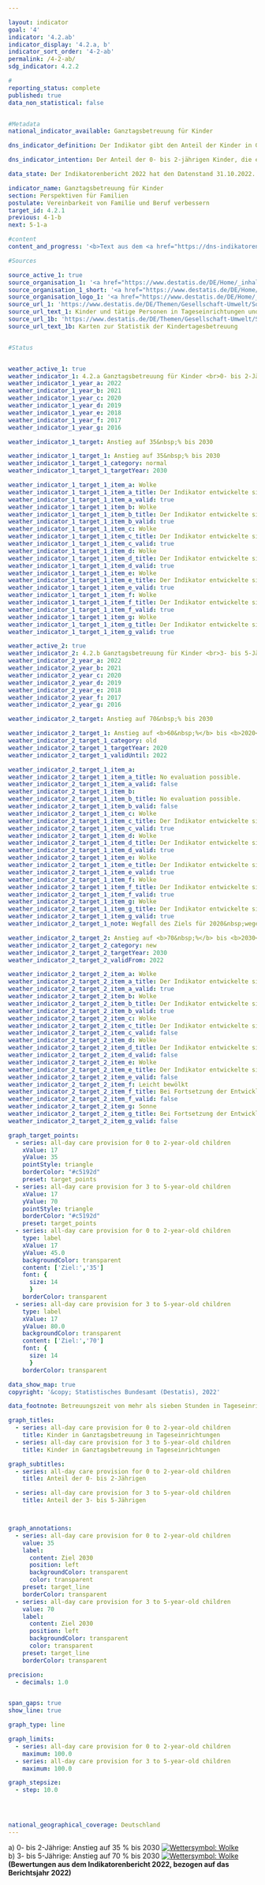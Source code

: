 ```yaml
---

layout: indicator    
goal: '4'    
indicator: '4.2.ab'    
indicator_display: '4.2.a, b'    
indicator_sort_order: '4-2-ab'    
permalink: /4-2-ab/    
sdg_indicator: 4.2.2    

#
reporting_status: complete    
published: true    
data_non_statistical: false    


#Metadata    
national_indicator_available: Ganztagsbetreuung für Kinder    

dns_indicator_definition: Der Indikator gibt den Anteil der Kinder in Ganztagsbetreuung am Stichtag 1. März an allen Kindern der gleichen Altersgruppe am 31. Dezember des Vorjahres an. Ganztagsbetreuung entspricht dabei einer durchgehenden vertraglich vereinbarten Betreuungszeit von mehr als sieben Stunden pro Betreuungstag; Tagespflege sowie die Betreuung von Schulkindern sind nicht berücksichtigt. Indikator 4.2.a bezieht sich auf die Gruppe der 0- bis 2-jährigen, Indikator 4.2.b auf die 3- bis 5-jährigen Kinder.    

dns_indicator_intention: Der Anteil der 0- bis 2-jährigen Kinder, die eine Ganztagsbetreuung besuchen, soll bis zum Jahr 2030&nbsp;bei mindestens 35&nbsp;% liegen (4.2.a). Für die 3- bis 5-Jährigen (4.2.b) soll der Anteil bis zum Jahr 2020&nbsp;auf mindestens 60&nbsp;% und bis 2030&nbsp;auf mindestens 70&nbsp;% steigen. Eine Erhöhung des Anteils von Kindern in Ganztagsbetreuung ist wünschenswert, da bedarfsgerechte Betreuungsmöglichkeiten die Vereinbarkeit von Familie und Beruf verbessern. Zudem sind sie ein wichtiger Beitrag zur Chancengerechtigkeit, zur Gleichstellung von Frauen und Männern und zur Integration.    

data_state: Der Indikatorenbericht 2022 hat den Datenstand 31.10.2022. Die Daten auf dieser Plattform werden regelmäßig aktualisiert, sodass online aktuellere Daten verfügbar sein können als im <a href="https://dns-indikatoren.de/assets/publications/reports/de/">Indikatorenbericht 2022</a> veröffentlicht.    

indicator_name: Ganztagsbetreuung für Kinder    
section: Perspektiven für Familien    
postulate: Vereinbarkeit von Familie und Beruf verbessern    
target_id: 4.2.1    
previous: 4-1-b    
next: 5-1-a    

#content     
content_and_progress: '<b>Text aus dem <a href="https://dns-indikatoren.de/assets/publications/reports/de/">Indikatorenbericht 2022&nbsp;</a></b><br><br>Die Indikatoren geben jeweils den Anteil der Kinder an, für die eine tägliche Betreuungszeit von mehr als sieben Stunden vereinbart wurde. Diese Zeitangabe kann von der tatsächlich in Anspruch genommenen Betreuungsdauer abweichen. Vertraglich vereinbarte Betreuungszeiten von sieben Stunden und weniger, die ebenfalls die Vereinbarkeit von Beruf und Familie verbessern können, sowie weitere Betreuungsformen, zum Beispiel Tagespflege, fließen nicht ein. Darüber hinaus sind für das Themengebiet auch Informationen zu Betreuungsangeboten für Kinder ab 6&nbsp;Jahren relevant. Entsprechende ergänzende Informationen bieten beispielsweise Daten der Kultusministerkonferenz (siehe letzter Abschnitt).<br><br>Die Angaben zum Indikator stammen aus der jährlichen Statistik über Kinder und tätige Personen in Kindertageseinrichtungen des Statistischen Bundesamtes. Im Jahr 2020&nbsp;war für 47,6&nbsp;% der 3- bis 5-Jährigen (Kindergartenalter) eine Ganztagsbetreuung in Kindertageseinrichtungen vereinbart. Somit erhöhte sich der Anteil der ganztags betreuten Kinder bei den 3- bis 5-Jährigen seit 2006&nbsp;um 25,6&nbsp;Prozentpunkte und hat sich damit mehr als verdoppelt. Der für das Jahr 2020&nbsp;gesetzte Zielwert von 60&nbsp;% wurde nicht erreicht. Für Kinder unter 3&nbsp;Jahren (Krippenalter) lag der Wert bei 17,1&nbsp;%. Die ganztägige Betreuung der Kinder unter 3&nbsp;Jahren stieg damit von 2006&nbsp;bis 2020&nbsp;um 11,2&nbsp;Prozentpunkte an und hat sich damit nahezu verdreifacht.<br><br>Die absolute Zahl der ganztags in Kindertageseinrichtungen betreuten Kinder unter 6&nbsp;Jahren lag 2020&nbsp;bei 1,53&nbsp;Millionen. Weitere 67&nbsp;385&nbsp;Kinder im Alter von unter 6&nbsp;Jahren wurden ganztägig in öffentlich geförderter Tagespflege betreut und werden somit, wie auch die 5-jährigen Kinder, die bereits zur Schule gehen, nicht vom Indikator erfasst. Darüber hinaus waren 2020&nbsp;rund 1,3&nbsp;Millionen Kinder mit einer Betreuungszeit von bis zu sieben Stunden in Teilzeitbetreuung.<br><br>Mehr als ein Viertel der 2019&nbsp;in Kindertageseinrichtungen und in öffentlich geförderter Tagespflege betreuten Kinder unter 6&nbsp;Jahren hatte einen Migrationshintergrund, das heißt, mindestens ein Elternteil war ausländischer Herkunft. Die Betreuungsquote betrug bei diesen Kindern 50&nbsp;%; bei Kindern ohne Migrationshintergrund lag sie bei 70&nbsp;%.<br><br>Bei der Ganztagsbetreuung in Tageseinrichtungen besteht ein deutliches Gefälle zwischen den alten und neuen Bundesländern. Die höchsten Ganztagsquoten für 0- bis 2-Jährige sind in den neuen Bundesländern sowie in Berlin zu verzeichnen. Die Spanne bewegt sich insgesamt zwischen 50,3&nbsp;% in Thüringen und 9,9&nbsp;% in Baden-Württemberg. Bei den 3- bis 5-Jährigen weist ebenfalls Thüringen mit 92,2&nbsp;% die höchste Ganztagsbetreuungsquote auf; Baden-Württemberg mit 25,2&nbsp;% die niedrigste (jeweils 2020).<br><br>Im Hinblick auf die Betreuungsmöglichkeiten für Schulkinder spielen auch Horte und Ganztagsschulen eine wichtige Rolle. 2020&nbsp;wurden in Kindertageseinrichtungen (Horten) 20&nbsp;200&nbsp;Kinder von 5&nbsp;bis 13&nbsp;Jahren ganztags und rund 492&nbsp;600&nbsp;Kinder in Teilzeit betreut (die Unterrichtszeit gilt nicht als Betreuungszeit). Der Anteil der Ganztagsschülerinnen und Ganztagsschüler gemessen an allen Schülerinnen und Schülern in allgemeinbildenden Schulen lag im Schuljahr 2018/2019&nbsp;bei 45,0&nbsp;%. Hier sind jedoch alle Schulformen und somit auch Schülerinnen und Schüler über 13&nbsp;Jahren einbezogen. An Grundschulen wurden im gleichen Schuljahr 42,2&nbsp;% der Kinder ganztags betreut. Im Vergleich zum Jahr 2006&nbsp;ist die Zahl der Ganztagsschülerinnen und -schüler 2018&nbsp;deutlich gestiegen, und zwar von knapp 1,5&nbsp;Millionen auf 3,3&nbsp;Millionen (allgemeinbildende Schulen insgesamt) und von 400&nbsp;000&nbsp;auf 1,2&nbsp;Millionen in Grundschulen.'    

#Sources    

source_active_1: true
source_organisation_1: '<a href="https://www.destatis.de/DE/Home/_inhalt.html">Statistisches Bundesamt</a>'
source_organisation_1_short: '<a href="https://www.destatis.de/DE/Home/_inhalt.html" target="_blank">Statistisches Bundesamt</a>'
source_organisation_logo_1: '<a href="https://www.destatis.de/DE/Home/_inhalt.html" target="_blank"><img src="https://dnsUpgradeEnvironment.github.io/dns-indicators/public/OrgImgDe/destatis.png" alt="Statistisches Bundesamt" title=" Klicken Sie hier um zur Homepage der Organisation Statistisches Bundesamt zu gelangen." style="height:60px; width:148px; border: transparent"/></a>'
source_url_1: 'https://www.destatis.de/DE/Themen/Gesellschaft-Umwelt/Soziales/Kindertagesbetreuung/_inhalt.html#sprg234640'
source_url_text_1: Kinder und tätige Personen in Tageseinrichtungen und in öffentlich geförderter Kindertagespflege
source_url_1b: 'https://www.destatis.de/DE/Themen/Gesellschaft-Umwelt/Soziales/Kindertagesbetreuung/kindertagesbetreuung-karte.html;#karte3'
source_url_text_1b: Karten zur Statistik der Kindertagesbetreuung


#Status    


weather_active_1: true
weather_indicator_1: 4.2.a Ganztagsbetreuung für Kinder <br>0- bis 2-Jährige
weather_indicator_1_year_a: 2022
weather_indicator_1_year_b: 2021
weather_indicator_1_year_c: 2020
weather_indicator_1_year_d: 2019
weather_indicator_1_year_e: 2018
weather_indicator_1_year_f: 2017
weather_indicator_1_year_g: 2016

weather_indicator_1_target: Anstieg auf 35&nbsp;% bis 2030

weather_indicator_1_target_1: Anstieg auf 35&nbsp;% bis 2030
weather_indicator_1_target_1_category: normal
weather_indicator_1_target_1_targetYear: 2030

weather_indicator_1_target_1_item_a: Wolke
weather_indicator_1_target_1_item_a_title: Der Indikator entwickelte sich in 2022 zwar in die gewünschte Richtung auf das Ziel zu, bei Fortsetzung der Entwicklung wäre das Ziel im Zieljahr aber um mehr als 20 % der Differenz zwischen Zielwert und dem damaligen Wert verfehlt worden.
weather_indicator_1_target_1_item_a_valid: true
weather_indicator_1_target_1_item_b: Wolke
weather_indicator_1_target_1_item_b_title: Der Indikator entwickelte sich in 2021 zwar in die gewünschte Richtung auf das Ziel zu, bei Fortsetzung der Entwicklung wäre das Ziel im Zieljahr aber um mehr als 20 % der Differenz zwischen Zielwert und dem damaligen Wert verfehlt worden.
weather_indicator_1_target_1_item_b_valid: true
weather_indicator_1_target_1_item_c: Wolke
weather_indicator_1_target_1_item_c_title: Der Indikator entwickelte sich in 2020 zwar in die gewünschte Richtung auf das Ziel zu, bei Fortsetzung der Entwicklung wäre das Ziel im Zieljahr aber um mehr als 20 % der Differenz zwischen Zielwert und dem damaligen Wert verfehlt worden.
weather_indicator_1_target_1_item_c_valid: true
weather_indicator_1_target_1_item_d: Wolke
weather_indicator_1_target_1_item_d_title: Der Indikator entwickelte sich in 2019 zwar in die gewünschte Richtung auf das Ziel zu, bei Fortsetzung der Entwicklung wäre das Ziel im Zieljahr aber um mehr als 20 % der Differenz zwischen Zielwert und dem damaligen Wert verfehlt worden.
weather_indicator_1_target_1_item_d_valid: true
weather_indicator_1_target_1_item_e: Wolke
weather_indicator_1_target_1_item_e_title: Der Indikator entwickelte sich in 2018 zwar in die gewünschte Richtung auf das Ziel zu, bei Fortsetzung der Entwicklung wäre das Ziel im Zieljahr aber um mehr als 20 % der Differenz zwischen Zielwert und dem damaligen Wert verfehlt worden.
weather_indicator_1_target_1_item_e_valid: true
weather_indicator_1_target_1_item_f: Wolke
weather_indicator_1_target_1_item_f_title: Der Indikator entwickelte sich in 2017 zwar in die gewünschte Richtung auf das Ziel zu, bei Fortsetzung der Entwicklung wäre das Ziel im Zieljahr aber um mehr als 20 % der Differenz zwischen Zielwert und dem damaligen Wert verfehlt worden.
weather_indicator_1_target_1_item_f_valid: true
weather_indicator_1_target_1_item_g: Wolke
weather_indicator_1_target_1_item_g_title: Der Indikator entwickelte sich in 2016 zwar in die gewünschte Richtung auf das Ziel zu, bei Fortsetzung der Entwicklung wäre das Ziel im Zieljahr aber um mehr als 20 % der Differenz zwischen Zielwert und dem damaligen Wert verfehlt worden.
weather_indicator_1_target_1_item_g_valid: true

weather_active_2: true
weather_indicator_2: 4.2.b Ganztagsbetreuung für Kinder <br>3- bis 5-Jährige
weather_indicator_2_year_a: 2022
weather_indicator_2_year_b: 2021
weather_indicator_2_year_c: 2020
weather_indicator_2_year_d: 2019
weather_indicator_2_year_e: 2018
weather_indicator_2_year_f: 2017
weather_indicator_2_year_g: 2016

weather_indicator_2_target: Anstieg auf 70&nbsp;% bis 2030

weather_indicator_2_target_1: Anstieg auf <b>60&nbsp;%</b> bis <b>2020</b>
weather_indicator_2_target_1_category: old
weather_indicator_2_target_1_targetYear: 2020
weather_indicator_2_target_1_validUntil: 2022

weather_indicator_2_target_1_item_a:
weather_indicator_2_target_1_item_a_title: No evaluation possible.
weather_indicator_2_target_1_item_a_valid: false
weather_indicator_2_target_1_item_b:
weather_indicator_2_target_1_item_b_title: No evaluation possible.
weather_indicator_2_target_1_item_b_valid: false
weather_indicator_2_target_1_item_c: Wolke
weather_indicator_2_target_1_item_c_title: Der Indikator entwickelte sich in 2020 zwar in die gewünschte Richtung auf das Ziel zu, bei Fortsetzung der Entwicklung wäre das Ziel im Zieljahr aber um mehr als 20 % der Differenz zwischen Zielwert und dem damaligen Wert verfehlt worden.
weather_indicator_2_target_1_item_c_valid: true
weather_indicator_2_target_1_item_d: Wolke
weather_indicator_2_target_1_item_d_title: Der Indikator entwickelte sich in 2019 zwar in die gewünschte Richtung auf das Ziel zu, bei Fortsetzung der Entwicklung wäre das Ziel im Zieljahr aber um mehr als 20 % der Differenz zwischen Zielwert und dem damaligen Wert verfehlt worden.
weather_indicator_2_target_1_item_d_valid: true
weather_indicator_2_target_1_item_e: Wolke
weather_indicator_2_target_1_item_e_title: Der Indikator entwickelte sich in 2018 zwar in die gewünschte Richtung auf das Ziel zu, bei Fortsetzung der Entwicklung wäre das Ziel im Zieljahr aber um mehr als 20 % der Differenz zwischen Zielwert und dem damaligen Wert verfehlt worden.
weather_indicator_2_target_1_item_e_valid: true
weather_indicator_2_target_1_item_f: Wolke
weather_indicator_2_target_1_item_f_title: Der Indikator entwickelte sich in 2017 zwar in die gewünschte Richtung auf das Ziel zu, bei Fortsetzung der Entwicklung wäre das Ziel im Zieljahr aber um mehr als 20 % der Differenz zwischen Zielwert und dem damaligen Wert verfehlt worden.
weather_indicator_2_target_1_item_f_valid: true
weather_indicator_2_target_1_item_g: Wolke
weather_indicator_2_target_1_item_g_title: Der Indikator entwickelte sich in 2016 zwar in die gewünschte Richtung auf das Ziel zu, bei Fortsetzung der Entwicklung wäre das Ziel im Zieljahr aber um mehr als 20 % der Differenz zwischen Zielwert und dem damaligen Wert verfehlt worden.
weather_indicator_2_target_1_item_g_valid: true
weather_indicator_2_target_1_note: Wegfall des Ziels für 2020&nbsp;wegen zeitlichen Ablaufs.

weather_indicator_2_target_2: Anstieg auf <b>70&nbsp;%</b> bis <b>2030</b>
weather_indicator_2_target_2_category: new
weather_indicator_2_target_2_targetYear: 2030
weather_indicator_2_target_2_validFrom: 2022

weather_indicator_2_target_2_item_a: Wolke
weather_indicator_2_target_2_item_a_title: Der Indikator entwickelte sich in 2022 zwar in die gewünschte Richtung auf das Ziel zu, bei Fortsetzung der Entwicklung wäre das Ziel im Zieljahr aber um mehr als 20 % der Differenz zwischen Zielwert und dem damaligen Wert verfehlt worden.
weather_indicator_2_target_2_item_a_valid: true
weather_indicator_2_target_2_item_b: Wolke
weather_indicator_2_target_2_item_b_title: Der Indikator entwickelte sich in 2021 zwar in die gewünschte Richtung auf das Ziel zu, bei Fortsetzung der Entwicklung wäre das Ziel im Zieljahr aber um mehr als 20 % der Differenz zwischen Zielwert und dem damaligen Wert verfehlt worden.
weather_indicator_2_target_2_item_b_valid: true
weather_indicator_2_target_2_item_c: Wolke
weather_indicator_2_target_2_item_c_title: Der Indikator entwickelte sich in 2020 zwar in die gewünschte Richtung auf das Ziel zu, bei Fortsetzung der Entwicklung wäre das Ziel im Zieljahr aber um mehr als 20 % der Differenz zwischen Zielwert und dem damaligen Wert verfehlt worden.
weather_indicator_2_target_2_item_c_valid: false
weather_indicator_2_target_2_item_d: Wolke
weather_indicator_2_target_2_item_d_title: Der Indikator entwickelte sich in 2019 zwar in die gewünschte Richtung auf das Ziel zu, bei Fortsetzung der Entwicklung wäre das Ziel im Zieljahr aber um mehr als 20 % der Differenz zwischen Zielwert und dem damaligen Wert verfehlt worden.
weather_indicator_2_target_2_item_d_valid: false
weather_indicator_2_target_2_item_e: Wolke
weather_indicator_2_target_2_item_e_title: Der Indikator entwickelte sich in 2018 zwar in die gewünschte Richtung auf das Ziel zu, bei Fortsetzung der Entwicklung wäre das Ziel im Zieljahr aber um mehr als 20 % der Differenz zwischen Zielwert und dem damaligen Wert verfehlt worden.
weather_indicator_2_target_2_item_e_valid: false
weather_indicator_2_target_2_item_f: Leicht bewölkt
weather_indicator_2_target_2_item_f_title: Bei Fortsetzung der Entwicklung von 2017 wäre das Ziel um mindestens 5&nbsp;%, aber maximal um 20&nbsp;% der Differenz zwischen Zielwert und dem damaligen Wert verfehlt worden.
weather_indicator_2_target_2_item_f_valid: false
weather_indicator_2_target_2_item_g: Sonne
weather_indicator_2_target_2_item_g_title: Bei Fortsetzung der Entwicklung aus 2016 wäre der Zielwert erreicht oder um weniger als 5&nbsp;% der Differenz zwischen Zielwert und dem damaligen Wert verfehlt worden.
weather_indicator_2_target_2_item_g_valid: false    

graph_target_points:
  - series: all-day care provision for 0 to 2-year-old children
    xValue: 17
    yValue: 35
    pointStyle: triangle
    borderColor: "#c5192d"
    preset: target_points
  - series: all-day care provision for 3 to 5-year-old children
    xValue: 17
    yValue: 70
    pointStyle: triangle
    borderColor: "#c5192d"
    preset: target_points
  - series: all-day care provision for 0 to 2-year-old children
    type: label
    xValue: 17
    yValue: 45.0
    backgroundColor: transparent
    content: ['Ziel:','35']
    font: {
      size: 14
      }
    borderColor: transparent
  - series: all-day care provision for 3 to 5-year-old children
    type: label
    xValue: 17
    yValue: 80.0
    backgroundColor: transparent
    content: ['Ziel:','70']
    font: {
      size: 14
      }
    borderColor: transparent    

data_show_map: true    
copyright: '&copy; Statistisches Bundesamt (Destatis), 2022'    

data_footnote: Betreuungszeit von mehr als sieben Stunden in Tageseinrichtungen, ohne Tagespflege.    

graph_titles:
  - series: all-day care provision for 0 to 2-year-old children
    title: Kinder in Ganztagsbetreuung in Tageseinrichtungen
  - series: all-day care provision for 3 to 5-year-old children
    title: Kinder in Ganztagsbetreuung in Tageseinrichtungen    

graph_subtitles:
  - series: all-day care provision for 0 to 2-year-old children
    title: Anteil der 0- bis 2-Jährigen

  - series: all-day care provision for 3 to 5-year-old children
    title: Anteil der 3- bis 5-Jährigen



graph_annotations:
  - series: all-day care provision for 0 to 2-year-old children
    value: 35
    label:
      content: Ziel 2030
      position: left
      backgroundColor: transparent
      color: transparent
    preset: target_line
    borderColor: transparent
  - series: all-day care provision for 3 to 5-year-old children
    value: 70
    label:
      content: Ziel 2030
      position: left
      backgroundColor: transparent
      color: transparent
    preset: target_line
    borderColor: transparent    

precision:
  - decimals: 1.0


span_gaps: true    
show_line: true    

graph_type: line        

graph_limits:
  - series: all-day care provision for 0 to 2-year-old children
    maximum: 100.0
  - series: all-day care provision for 3 to 5-year-old children
    maximum: 100.0    

graph_stepsize:
  - step: 10.0




national_geographical_coverage: Deutschland    
---
```



<div>
  <div class="my-header">
    <label class="default">a) 0- bis 2-Jährige: Anstieg auf 35&nbsp;% bis 2030
      <a href="https://dnsUpgradeEnvironment.github.io/dns-indicators/status"><img src="https://g205sdgs.github.io/sdg-indicators/public/Wettersymbole/Wolke.png" title="Der Indikator entwickelte sich in 2022 zwar in die gewünschte Richtung auf das Ziel zu, bei Fortsetzung der Entwicklung wäre das Ziel im Zieljahr aber um mehr als 20 % der Differenz zwischen Zielwert und dem damaligen Wert verfehlt worden." alt="Wettersymbol: Wolke"/>
      </a>
    </label>
  </div>
</div>
<div>
  <div class="my-header">
    <label class="default">b) 3- bis 5-Jährige: Anstieg auf 70&nbsp;% bis 2030
      <a href="https://dnsUpgradeEnvironment.github.io/dns-indicators/status"><img src="https://g205sdgs.github.io/sdg-indicators/public/Wettersymbole/Wolke.png" title="Der Indikator entwickelte sich in 2022 zwar in die gewünschte Richtung auf das Ziel zu, bei Fortsetzung der Entwicklung wäre das Ziel im Zieljahr aber um mehr als 20 % der Differenz zwischen Zielwert und dem damaligen Wert verfehlt worden." alt="Wettersymbol: Wolke"/>
      </a>
    </label>
  </div>
</div>
<div class="my-header-note">
  <label class="default"><b>(Bewertungen aus dem Indikatorenbericht 2022, bezogen auf das Berichtsjahr 2022)
  </b></label>
</div>
